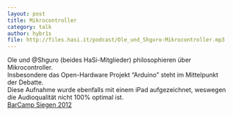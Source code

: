 ```yaml
---
layout: post
title: Mikrocontroller
category: talk
author: hybr1s
file: http://files.hasi.it/podcast/Ole_und_Shguro-Mikrocontroller.mp3
---
```

Ole und @Shguro (beides HaSi-Mitglieder) philosophieren über Mikrocontroller.  
Insbesondere das Open-Hardware Projekt “Arduino” steht im Mittelpunkt der Debatte.  
Diese Aufnahme wurde ebenfalls mit einem iPad aufgezeichnet, weswegen die Audioqualität nicht 100% optimal ist.  
[BarCamp Siegen 2012](http://barcamp-siegen.de/)
